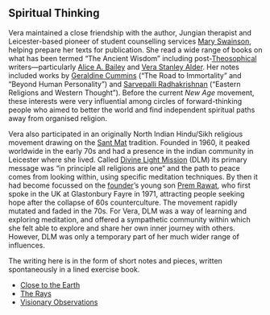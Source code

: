 ## Spiritual Thinking

Vera maintained a close friendship with the author, Jungian therapist and Leicester-based pioneer of student counselling services [Mary Swainson](https://leicester.omeka.net/exhibits/show/so-that-they-may-have-life/mary-swainson-1/mary-swainson), helping prepare her texts for publication. She read a wide range of books on what has been termed “The Ancient Wisdom” including post-[Theosophical](https://www.britannica.com/topic/theosophy) writers—particularly [Alice A. Bailey](https://www.lucistrust.org/books/about_alice_a_bailey) and [Vera Stanley Alder](https://albion.org.uk/vera-stanley-alder-1894-1984/). Her notes included works by [Geraldine Cummins](https://en.wikipedia.org/wiki/Geraldine_Cummins) (“The Road to Immortality” and “Beyond Human Personality”) and [Sarvepalli Radhakrishnan](https://en.wikipedia.org/wiki/Sarvepalli_Radhakrishnan) (“Eastern Religions and Western Thought”). Before the current *New Age* movement, these interests were very influential among circles of forward-thinking people who aimed to better the world and find independent spiritual paths away from organised religion.

Vera also participated in an originally North Indian Hindu/Sikh religious movement drawing on the [Sant Mat](https://en.wikipedia.org/wiki/Contemporary_Sant_Mat_movements) tradition. Founded in 1960, it peaked worldwide in the early 70s and had a presence in the indian community in Leicester where she lived. Called [Divine Light Mission](https://newreligiousmovements.org/d/divine-light-mission/) (DLM) its primary message was “in principle all religions are one“ and the path to peace comes from looking within, using specific meditation techniques. By then it had become focussed on the [founder](https://en.wikipedia.org/wiki/Hans_Maharaj)’s young son [Prem Rawat](https://en.wikipedia.org/wiki/Prem_Rawat), who first spoke in the UK at Glastonbury Fayre in 1971, attracting people seeking hope after the collapse of 60s counterculture. The movement rapidly mutated and faded in the 70s. For Vera, DLM was a way of learning and exploring meditation, and offered a sympathetic community within which she felt able to explore and share her own inner journey with others. However, DLM was only a temporary part of her much wider range of influences.

The writing here is in the form of short notes and pieces, written spontaneously in a lined exercise book.

- [Close to the Earth](close-to-the-earth/)
- [The Rays](the-rays/)
- [Visionary Observations](visionary-observations/)